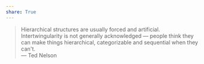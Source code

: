 ```yaml
---  
share: True  
---  
```

> Hierarchical structures are usually forced and artificial. Intertwingularity is not generally acknowledged — people think they can make things hierarchical, categorizable and sequential when they can't.  
> — Ted Nelson  
